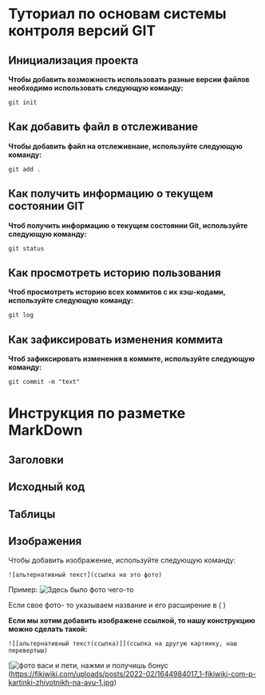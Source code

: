 # Туториал по основам системы контроля версий GIT


## Инициализация проекта
**Чтобы добавить возможность использовать разные версии файлов необходимо использовать следующую команду:**

```fix
git init
```


## Как добавить файл в отслеживание
**Чтобы добавить файл на отслеживнаие, используйте следующую команду:**
```
git add .
```


## Как получить информацию о текущем состоянии GIT
**Чтоб получить информацию о текущем состоянии Git, используйте следующую команду:**
```
git status
```


## Как просмотреть историю пользования 
**Чтоб просмотреть историю всех коммитов с их хэш-кодами, используйте следующую команду:**
```
git log
```


## Как зафиксировать изменения коммита
**Чтоб зафиксировать изменения в коммите, используйте следующую команду:**
```
git commit -m "text"
```


# Инструкция по разметке MarkDown


## Заголовки




## Исходный код




## Таблицы






## Изображения
Чтобы добавить изображение, используйте следующую команду:
```
![альтернативный текст](ссылка на это фото)
```
Пример:
![Здесь было фото чего-то](https://images.unsplash.com/photo-1685384889967-2c205a1148a5?ixlib=rb-4.0.3&ixid=M3wxMjA3fDB8MHxwaG90by1wYWdlfHx8fGVufDB8fHx8fA%3D%3D&auto=format&fit=crop&w=387&q=80)

Если свое фото- то указываем название и его расширение в ( ) 

**Если мы хотим добавить изображене ссылкой, то нашу конструкцию можно сделать такой:**

```
![[альтернативный текст(ссылка)]](ссылка на другую картинку, наш перевертыш)
```

[![фото васи и пети, нажми и получишь бонус](https://img1.akspic.ru/previews/1/4/5/2/7/172541/172541-zemlya-luna-planeta-noch-atmosfera-500x.jpg)(https://fikiwiki.com/uploads/posts/2022-02/1644984017_1-fikiwiki-com-p-kartinki-zhivotnikh-na-avu-1.jpg)